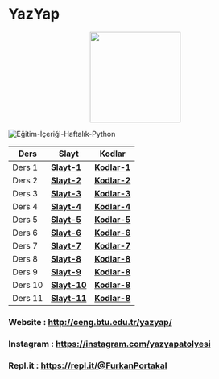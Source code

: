 # YazYap


<p align="center"><img src="https://user-images.githubusercontent.com/56169582/108824586-f04b9800-75d2-11eb-9901-f9d7508ffda2.jpg" width="180px"/></p>

![Eğitim-İçeriği-Haftalık-Python](https://user-images.githubusercontent.com/56169582/108825214-cc3c8680-75d3-11eb-9f81-7201543d4da5.png)

Ders | Slayt | Kodlar
---- | ----  | ----  
Ders 1 | **[Slayt-1](https://github.com/fport/YazYap/blob/master/Slaytlar/Yazyap%20Python%20Ders%201%20.pptx)** | **[Kodlar-1](https://github.com/fport/YazYap/tree/master/Kodlar/Ders-1)**  
Ders 2 | **[Slayt-2](https://github.com/fport/YazYap/blob/master/Slaytlar/YazYapSlayt%202%20.pptx)** | **[Kodlar-2](https://github.com/fport/YazYap/tree/master/Kodlar/Ders-2)**  
Ders 3 | **[Slayt-3](https://github.com/fport/YazYap/blob/master/Slaytlar/Yazyap%20Python%20Ders%203%20.pptx)** | **[Kodlar-3](https://github.com/fport/YazYap/tree/master/Kodlar/Ders-3)**  
Ders 4 | **[Slayt-4](https://github.com/fport/YazYap/blob/master/Slaytlar/YazYap%20Ders%204%20.pptx)** | **[Kodlar-4](https://github.com/fport/YazYap/tree/master/Kodlar/Ders-4)**  
Ders 5 | **[Slayt-5](https://github.com/fport/YazYap/blob/master/Slaytlar/YazYap%20Ders%205%20.pptx)** | **[Kodlar-5](https://github.com/fport/YazYap/tree/master/Kodlar/Ders-5)**  
Ders 6 | **[Slayt-6](https://github.com/fport/YazYap/blob/master/Slaytlar/YazYap%20Python%20Ders%206%20.pptx)** | **[Kodlar-6](https://github.com/fport/YazYap/tree/master/Kodlar/Ders-6)**  
Ders 7 | **[Slayt-7](https://github.com/fport/YazYap/blob/master/Slaytlar/Yazyap%20Python%20Ders%207%20.pptx)** | **[Kodlar-7](https://github.com/fport/YazYap/tree/master/Kodlar/Ders-7)**  
Ders 8 | **[Slayt-8](https://github.com/fport/YazYap/blob/master/Slaytlar/Yazyap%20Python%20Ders%208.pptx)** | **[Kodlar-8](https://github.com/fport/YazYap/tree/master/Kodlar/Ders-8)**  
Ders 9 | **[Slayt-9](https://github.com/fport/YazYap/blob/master/Slaytlar/YazYap%20Python%209%20(1).pptx)** | **[Kodlar-8](https://github.com/fport/YazYap/tree/master/Kodlar/Ders-9)**  
Ders 10 | **[Slayt-10](https://github.com/fport/YazYap/blob/master/Slaytlar/YazYap%20Python%2010%20(1).pptx)** | **[Kodlar-8](https://github.com/fport/YazYap/tree/master/Kodlar/Ders-10)**  
Ders 11 | **[Slayt-11](https://github.com/fport/YazYap/blob/master/Slaytlar/Yazyap%20Python%20Ders%2011.pptx)** | **[Kodlar-8](https://github.com/fport/YazYap/tree/master/Kodlar/Ders-11)**  

### Website : http://ceng.btu.edu.tr/yazyap/
### Instagram : https://instagram.com/yazyapatolyesi  
### Repl.it : https://repl.it/@FurkanPortakal
